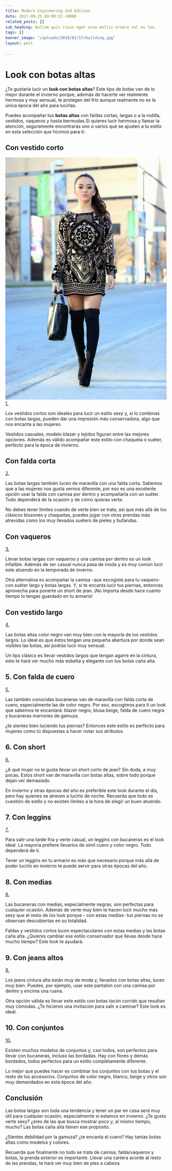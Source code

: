 ```yaml
---
title: Modern Engineering 2nd Edition
date: 2017-09-25 09:09:13 +0000
related_posts: []
sub_heading: Nullam quis risus eget urna mollis ornare vel eu leo.
tags: []
banner_image: "/uploads/2018/02/17/building.jpg"
layout: post

---
```

# Look con botas altas

¿Te gustaría lucir un **look con botas altas**? Este tipo de botas van de lo mejor durante el invierno porque, además de hacerte ver realmente hermosa y muy sensual, te protegen del frío aunque realmente no es la única época del año para lucirlas.

Puedes acompañar tus **botas altas** con faldas cortas, largas o a la rodilla, vestidos, vaqueros y hasta bermudas.Si quieres lucir hermosa y llamar la atención, seguramente encontrarás uno o varios que se ajusten a tu estilo en esta selección que hicimos para ti:

## Con vestido corto

![Con vestido corto](/uploads/2019/02/06/73afcc15e5b553fe9d64e8ea005d885a.jpg "Con vestido corto")
[1.](https://www.pinterest.es/pin/852447035689613000/)

Los vestidos cortos son ideales para lucir un estilo sexy y, si lo combinas con botas largas, pueden dar una impresión más conservadora, algo que nos encanta a las mujeres.

Vestidos casuales, modelo blazer y tejidos figuran entre las mejores opciones. Además es válido acompañar este estilo con chaqueta o suéter, perfecto para la época de invierno.

## Con falda corta

[2.](https://www2.hm.com/es_es/productpage.0663568004.html)

Las botas largas también lucen de maravilla con una falda corta. Sabemos que a las mujeres nos gusta vernos diferente, por eso es una excelente opción usar la falda con camisa por dentro y acompañarla con un suéter. Todo dependerá de la ocasión y de cómo quieras verte.

No debes tener límites cuando de verte bien se trata, así que más allá de los clásicos blusones y chaquetas, puedes jugar con otras prendas más atrevidas como los muy llevados suéters de pieles y bufandas.

## Con vaqueros

[3.](https://www.pinterest.es/pin/123356477273737530/)

Llevar botas largas con vaqueros y una camisa por dentro es un look infalible. Además de ser casual nunca pasa de moda y es muy común lucir este atuendo en la temporada de inverno.

Otra alternativa es acompañar la camisa -que escogiste para tu vaquero- con suéter largo y botas largas. Y, si te encanta lucir tus piernas, entonces aprovecha para ponerte un short de jean. ¡No importa desde hace cuanto tiempo lo tengas guardado en tu armario!

## Con vestido largo

[4.](https://www.pinterest.es/pin/535998793135000887/)

Las botas altas color negro van muy bien con la mayoría de los vestidos largos. Lo ideal es que éstos tengan una pequeña abertura por donde sean visibles las botas, así podrás lucir muy sensual.

Un tips clásico es llevar vestidos largos que tengan agarre en la cintura, esto te hará ver mucho más esbelta y elegante con tus botas caña alta.

## 5. Con falda de cuero

[5.](https://www.pinterest.es/pin/752030837746422029/)

Las también conocidas bucaneras van de maravilla con falda corta de cuero, especialmente las de color negro. Por eso, escogimos para ti un look que sabemos te encantará: blazer negro, blusa beige, falda de cuero negra y bucaneras marrones de gamuza.

¿te sientes bien luciendo tus piernas? Entonces este estilo es perfecto para mujeres como tú dispuestas a hacer notar sus atributos.

## 6. Con short

[6.](https://www.pinterest.es/pin/636907572278253709/)

¿A qué mujer no le gusta llevar un short corto de jean? Sin duda, a muy pocas. Estos short van de maravilla con botas altas, sobre todo porque dejan ver demasiado.

En invierno y otras épocas del año es preferible este look durante el día, pero hay quienes se atreven a lucirlo de noche. Recuerda que todo es cuestión de estilo y no existen límites a la hora de elegir un buen atuendo.

## 7. Con leggins

[7.](https://www.pinterest.es/pin/536561743099131500/)

Para salir una tarde fría y verte casual, un leggins con bucaneras es el look ideal. La mayoría prefiere llevarlos de simil cuero y color negro. Todo dependerá de ti.

Tener un leggins en tu armario es más que necesario porque más allá de poder lucirlo en invierno te puede servir para otras épocas del año.

## 8. Con medias

[8.](https://www.pinterest.es/pin/573294227562096603/)

Las bucaneras con medias, especialmente negras, son perfectas para cualquier ocasión. Además de verte muy bien te hacen lucir mucho más sexy que el resto de los look porque - con estas medias- tus piernas no se observan descubiertas en su totalidad.

Faldas y vestidos cortos lucen espectaculares con estas medias y las botas caña alta. ¿Quieres cambiar ese estilo conservador que llevas desde hace mucho tiempo? Este look te ayudará.

## 9. Con jeans altos

[9.](https://www.pinterest.es/pin/592786369674836011/)

Los jeans cintura alta están muy de moda y, llevados con botas altas, lucen muy bien. Puedes, por ejemplo, usar este pantalón con una camisa por dentro y encima una ruana.

Otra opción válida es llevar este estilo con botas tacón corrido que resultan muy cómodas. ¿Te hicieron una invitación para salir a caminar? Este look es ideal.

## 10. Con conjuntos

[10.](https://www.pinterest.es/pin/309622543112192840/)

Existen muchos modelos de conjuntos y, casi todos, son perfectos para llevar con bucaneras, incluso las bordadas. Hay con flores y demás bordados, todos perfectos para un estilo completamente diferente.

Lo mejor que puedes hacer es combinar los conjuntos con tus botas y el resto de los accesorios. Conjuntos de color negro, blanco, beige y otros son muy demandados en esta época del año.

## Conclusión

Las botas largas son toda una tendencia y tener un par en casa será muy útil para cualquier ocasión, especialmente si estamos en invierno. ¿Te gusta verte sexy? ¿eres de las que busca mostrar poco y, al mismo tiempo, mucho? Las botas caña alta tienen ese propósito.

¿Sientes debilidad por la gamuza? ¿te encanta el cuero? Hay tantas botas altas como modelos y colores.

Recuerda que finalmente no todo se trata de camisa, falda/vaqueros y botas, la prenda exterior es importante. Llevar una cartera acorde al resto de las prendas, te hará ver muy bien de pies a cabeza.